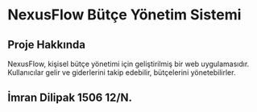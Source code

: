 # NexusFlow Bütçe Yönetim Sistemi

## Proje Hakkında

NexusFlow, kişisel bütçe yönetimi için geliştirilmiş bir web uygulamasıdır. Kullanıcılar gelir ve giderlerini takip edebilir, bütçelerini yönetebilirler.

## İmran Dilipak 1506 12/N.
